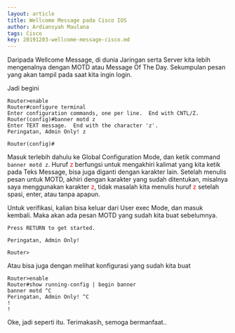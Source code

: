 ```yaml
---
layout: article
title: Wellcome Message pada Cisco IOS
author: Ardiansyah Maulana
tags: Cisco
key: 20191203-wellcome-message-cisco.md
---
```


Daripada Wellcome Message, di dunia Jaringan serta Server kita lebih mengenalnya dengan MOTD atau Message Of The Day. Sekumpulan pesan yang akan tampil pada saat kita ingin login.

Jadi begini
```
Router>enable
Router#configure terminal
Enter configuration commands, one per line.  End with CNTL/Z.
Router(config)#banner motd z
Enter TEXT message.  End with the character 'z'.
Peringatan, Admin Only! z

Router(config)#
```

Masuk terlebih dahulu ke Global Configuration Mode, dan ketik command `banner motd z`. Huruf <span style="color:red">z</span> berfungsi untuk mengakhiri kalimat yang kita ketik pada Teks Message, bisa juga diganti dengan karakter lain. Setelah menulis pesan untuk MOTD, akhiri dengan karakter yang sudah ditentukan, misalnya saya menggunakan karakter <span style="color:red">z</span>, tidak masalah kita menulis huruf <span style="color:red">z</span> setelah spasi, enter, atau tanpa apapun.

Untuk verifikasi, kalian bisa keluar dari User exec Mode, dan masuk kembali. Maka akan ada pesan MOTD yang sudah kita buat sebelumnya.
```
Press RETURN to get started.

Peringatan, Admin Only! 

Router>
```

Atau bisa juga dengan melihat konfigurasi yang sudah kita buat
```
Router>enable
Router#show running-config | begin banner
banner motd ^C
Peringatan, Admin Only! ^C
!
!
```

Oke, jadi seperti itu. Terimakasih, semoga bermanfaat..
